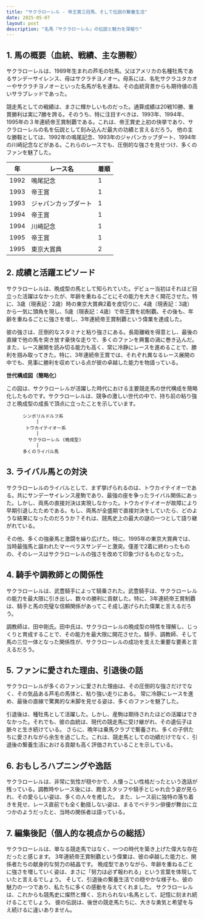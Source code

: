 ```yaml
---
title: "サクラローレル - 帝王賞三冠馬、そして伝説の繋養生活"
date: 2025-05-07
layout: post
description: "名馬『サクラローレル』の伝説と魅力を深堀り"
---
```


## 1. 馬の概要（血統、戦績、主な勝鞍）

サクラローレルは、1989年生まれの芦毛の牡馬。父はアメリカの名種牡馬であるサンデーサイレンス、母はサクラチヨノオー。母系には、名牝サクラユタカオーやサクラチヨノオーといった名馬が名を連ね、その血統背景からも期待値の高いサラブレッドであった。

競走馬としての戦績は、まさに輝かしいものだった。通算成績は20戦10勝、重賞勝利は実に7勝を誇る。そのうち、特に注目すべきは、1993年、1994年、1995年の３年連続帝王賞制覇である。これは、帝王賞史上初の快挙であり、サクラローレルの名を伝説として刻み込んだ最大の功績と言えるだろう。  他の主な勝鞍としては、1992年の鳴尾記念、1993年のジャパンカップダート、1994年の川崎記念などがある。これらのレースでも、圧倒的な強さを見せつけ、多くのファンを魅了した。

| 年 | レース名             | 着順 |
|---|----------------------|-------|
| 1992 | 鳴尾記念             | 1     |
| 1993 | 帝王賞               | 1     |
| 1993 | ジャパンカップダート | 1     |
| 1994 | 帝王賞               | 1     |
| 1994 | 川崎記念             | 1     |
| 1995 | 帝王賞               | 1     |
| 1995 | 東京大賞典           | 2     |


## 2. 成績と活躍エピソード

サクラローレルは、晩成型の馬として知られていた。デビュー当初はそれほど目立った活躍はなかったが、年齢を重ねるごとにその能力を大きく開花させた。特に、3歳（現表記：2歳）時の東京大賞典2着を皮切りに、4歳（現表記：3歳）から一気に頭角を現し、5歳（現表記：4歳）で帝王賞を初制覇。その後も、年齢を重ねるごとに強さを増し、3年連続帝王賞制覇という偉業を達成した。

彼の強さは、圧倒的なスタミナと粘り強さにある。長距離戦を得意とし、最後の直線で他の馬を突き放す豪快な走りで、多くのファンを興奮の渦に巻き込んだ。また、レース展開を読み切る能力も高く、常に冷静にレースを進めることで、勝利を掴み取ってきた。特に、3年連続帝王賞では、それぞれ異なるレース展開の中でも、見事に勝利を収めている点が彼の卓越した能力を物語っている。

**世代構成図（簡略化）**

この図は、サクラローレルが活躍した時代における主要競走馬の世代構成を簡略化したものです。サクラローレルは、競争の激しい世代の中で、持ち前の粘り強さと晩成型の成長で頂点に立ったことを示しています。

```
      シンボリルドルフ系
           |
       トウカイテイオー系
           |
        サクラローレル (晩成型)
           |
      多くのライバル馬
```


## 3. ライバル馬との対決

サクラローレルのライバルとして、まず挙げられるのは、トウカイテイオーである。共にサンデーサイレンス産駒であり、最強の座を争ったライバル関係にあった。しかし、両馬の直接対決は実現しなかった。トウカイテイオーが故障により早期引退したためである。もし、両馬が全盛期で直接対決をしていたら、どのような結果になったのだろうか？それは、競馬史上の最大の謎の一つとして語り継がれている。

その他、多くの強豪馬と激闘を繰り広げた。特に、1995年の東京大賞典では、当時最強馬と謳われたマーベラスサンデーと激突。僅差で2着に終わったものの、そのレースはサクラローレルの強さを改めて印象づけるものとなった。


## 4. 騎手や調教師との関係性

サクラローレルは、武豊騎手によって騎乗された。武豊騎手は、サクラローレルの能力を最大限に引き出し、数々の勝利に貢献した。特に、3年連続帝王賞制覇は、騎手と馬の完璧な信頼関係があってこそ成し遂げられた偉業と言えるだろう。

調教師は、田中剛氏。田中氏は、サクラローレルの晩成型の特性を理解し、じっくりと育成することで、その能力を最大限に開花させた。騎手、調教師、そして馬の三位一体となった関係性が、サクラローレルの成功を支えた重要な要素と言えるだろう。


## 5. ファンに愛された理由、引退後の話

サクラローレルが多くのファンに愛された理由は、その圧倒的な強さだけでなく、その気品ある芦毛の馬体と、粘り強い走りにある。  常に冷静にレースを進め、最後の直線で驚異的な末脚を見せる姿は、多くのファンを魅了した。

引退後は、種牡馬として活躍した。しかし、産駒は期待されたほどの活躍はできなかった。それでも、彼の血統は、現代の競走馬に受け継がれ、その遺伝子は脈々と生き続けている。  さらに、晩年は乗馬クラブで繋養され、多くの子供たちに愛されながら余生を過ごした。これは、競走馬としての功績だけでなく、引退後の繋養生活における貢献も高く評価されていることを示している。


## 6. おもしろハプニングや逸話

サクラローレルは、非常に気性が穏やかで、人懐っこい性格だったという逸話が残っている。調教時やレース後には、厩舎スタッフや騎手とじゃれ合う姿が見られ、その愛らしい姿は、多くの人々を癒した。  また、レース前に独特の落ち着きを見せ、レース直前でも全く動揺しない姿は、まるでベテラン俳優が舞台に立つかのようだったと、当時の関係者は語っている。


## 7. 編集後記（個人的な視点からの総括）

サクラローレルは、単なる競走馬ではなく、一つの時代を築き上げた偉大な存在だったと感じます。  3年連続帝王賞制覇という偉業は、彼の卓越した能力と、関係者たちの献身的な努力の結晶です。  晩成型でありながら、年齢を重ねるごとに強さを増していく姿は、まさに「努力は必ず報われる」という言葉を体現していたと言えるでしょう。  そして、引退後の繋養生活での穏やかな様子も、彼の魅力の一つであり、私たちに多くの感動を与えてくれました。  サクラローレルは、これからも競馬史に燦然と輝く、忘れられない名馬として、記憶に刻まれ続けることでしょう。  彼の伝説は、後世の競走馬たちに、大きな勇気と希望を与え続けるに違いありません。
